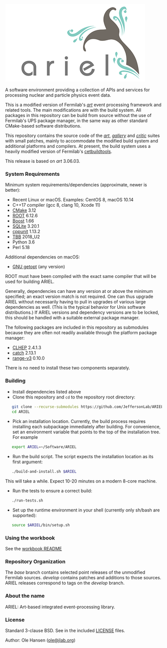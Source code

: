 ![ARIEL logo](ariel.png)

A software environment providing a collection of APIs and services for processing nuclear and particle physics event data.

This is a modified version of Fermilab's
[*art*](https://art.fnal.gov/) event processing framework and related
tools.  The main modifications are with the build system.  All
packages in this repository can be build from source without the use
of Fermilab's UPS package manager, in the same way as other standard
CMake-based software distributions.

This repository contains the source code of the
[*art*](https://cdcvs.fnal.gov/redmine/projects/art/wiki/Series_306/),
[*gallery*](https://cdcvs.fnal.gov/redmine/projects/gallery/wiki/Series_115/)
and [*critic*](https://cdcvs.fnal.gov/redmine/projects/critic/wiki/)
suites with small patches, mainly to accommodate the modified build
system and additional platforms and compilers. At present, the build
system uses a heavily modified version of Fermilab's
[cetbuildtools](https://cdcvs.fnal.gov/redmine/projects/cetbuildtools/wiki/).

This release is based on *art* 3.06.03.

### System Requirements

Minimum system requirements/dependencies (approximate, newer is better):

* Recent Linux or macOS. Examples: CentOS 8, macOS 10.14
* C++17 compiler (gcc 8, clang 10, Xcode 11)
* [CMake](https://cmake.org/) 3.12
* [ROOT](https://root.cern/) 6.12.6
* [Boost](https://www.boost.org/) 1.66
* [SQLite](https://www.sqlite.org/) 3.20.1
* [cppunit](https://www.freedesktop.org/wiki/Software/cppunit/) 1.13.2
* [TBB](https://www.threadingbuildingblocks.org/) 2018_U2
* Python 3.6
* Perl 5.18

Additional dependencies on macOS:

* [GNU getopt](https://github.com/karelzak/util-linux/) (any version)

ROOT must have been compiled with the exact same compiler that will be used for building ARIEL.

Generally, dependencies can have any version at or above the minimum specified;  an exact version match is not required. One can thus upgrade ARIEL without necessarily having to pull in upgrades of various large dependencies as well. (This is the typical behavior for Unix software distributions.) If ARIEL versions and dependency versions are to be locked, this should be handled with a suitable external package manager.

The following packages are included in this repository as submodules because they are often not readily available through the platform package manager:

* [CLHEP](https://proj-clhep.web.cern.ch/proj-clhep/) 2.4.1.3
* [catch](https://github.com/catchorg/Catch2/) 2.13.1
* [range-v3](https://github.com/ericniebler/range-v3/) 0.10.0

There is no need to install these two components separately.

### Building

* Install dependencies listed above
* Clone this repository and `cd` to the repository root directory:

~~~~~~~~~~bash
   git clone --recurse-submodules https://github.com/JeffersonLab/ARIEL.git
   cd ARIEL
~~~~~~~~~~

* Pick an installation location. Currently, the build process requires installing each subpackage immediately after building.
For convenience, set an environment variable that points to the top of the installation tree. For example

~~~~~~~~~~bash
   export ARIEL=~/Software/ARIEL
~~~~~~~~~~

* Run the build script. The script expects the installation location as its first argument:

~~~~~~~~~~bash
   ./build-and-install.sh $ARIEL
~~~~~~~~~~

   This will take a while. Expect 10-20 minutes on a modern 8-core machine.
* Run the tests to ensure a correct build:

~~~~~~~~~~bash
   ./run-tests.sh
~~~~~~~~~~

* Set up the runtime environment in your shell (currently only sh/bash are supported):

~~~~~~~~~~bash
   source $ARIEL/bin/setup.sh
~~~~~~~~~~

### Using the workbook

See the [workbook README](examples/workbook/README.md)
 
### Repository Organization

The _base_ branch contains selected point releases of the unmodified Fermilab sources. _develop_ contains patches and additions to those sources. ARIEL releases correspond to tags on the _develop_ branch.

### About the name

ARIEL: Art-based integrated event-processing library.

### License

Standard 3-clause BSD. See in the included [LICENSE](LICENSE.md) files.

Author:  Ole Hansen (ole@jlab.org)

